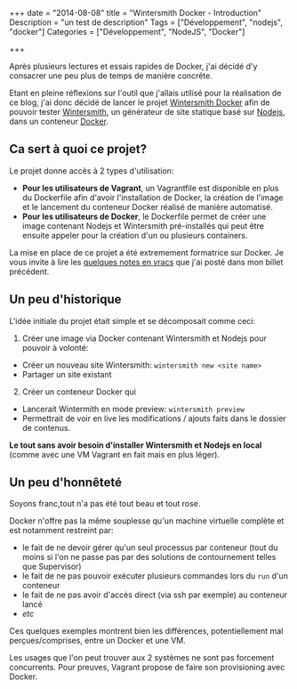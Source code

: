 +++
date = "2014-08-08"
title = "Wintersmith Docker - Introduction"
Description = "un test de description"
Tags = ["Développement", "nodejs", "docker"]
Categories = ["Développement", "NodeJS", "Docker"]

+++


Après plusieurs lectures et essais rapides de Docker, j'ai décidé d'y consacrer une peu plus de temps de manière concrête.

Etant en pleine réflexions sur l'outil que j'allais utilisé pour la réalisation de ce blog, j'ai donc décidé de lancer le projet [Wintersmith Docker](https://github.com/jygastaud/wintersmith_docker) afin de pouvoir tester [Wintersmith](http://wintersmith.io), un générateur de site statique basé sur [Nodejs](http://nodejs.org), dans un conteneur [Docker](http://docker.com).

## Ca sert à quoi ce projet?

Le projet donne accès à 2 types d'utilisation:

* **Pour les utilisateurs de Vagrant**, un Vagrantfile est disponible en plus du Dockerfile afin d'avoir l'installation de Docker, la création de l'image et le lancement du conteneur Docker réalisé de manière automatisé.
* **Pour les utilisateurs de Docker**, le Dockerfile permet de créer une image contenant Nodejs et Wintersmith pré-installés qui peut être ensuite appeler pour la création d'un ou plusieurs containers.

La mise en place de ce projet a été extremement formatrice sur Docker.
Je vous invite à lire les [quelques notes en vracs](http://jygastaud.github.io/blog/articles/notes-docker/) que j'ai posté dans mon billet précédent.

## Un peu d'historique

L'idée initiale du projet était simple et se décomposait comme ceci:

1. Créer une image via Docker contenant Wintersmith et Nodejs pour pouvoir à volonté:
  * Créer un nouveau site Wintersmith: ```wintersmith new <site name>```
  * Partager un site existant

2. Créer un conteneur Docker qui
  * Lancerait Wintermith en mode preview: ```wintersmith preview```
  * Permettrait de voir en live les modifications / ajouts faits dans le dossier de contenus.

**Le tout sans avoir besoin d'installer Wintersmith et Nodejs en local** (comme avec une VM Vagrant en fait mais en plus léger).

## Un peu d'honnêteté

Soyons franc,tout n'a pas été tout beau et tout rose.

Docker n'offre pas la même souplesse qu'un machine virtuelle complète et est notamment restreint par:

* le fait de ne devoir gérer qu'un seul processus par conteneur (tout du moins si l'on ne passe pas par des solutions de contournement telles que Supervisor)
* le fait de ne pas pouvoir exécuter plusieurs commandes lors du ```run``` d'un conteneur
* le fait de ne pas avoir d'accès direct (via ssh par exemple) au conteneur lancé
* *etc*

Ces quelques exemples montrent bien les différences, potentiellement mal perçues/comprises, entre un Docker et une VM.

Les usages que l'on peut trouver aux 2
systèmes ne sont pas forcement concurrents. Pour preuves, Vagrant propose de faire son provisioning avec Docker.
